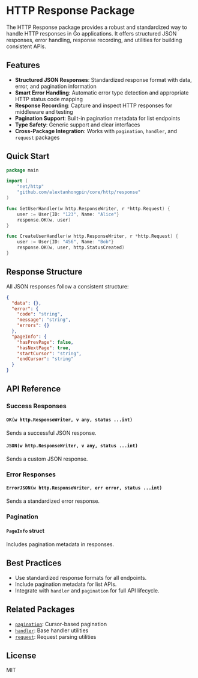 # HTTP Response Package

The HTTP Response package provides a robust and standardized way to handle HTTP responses in Go applications. It offers structured JSON responses, error handling, response recording, and utilities for building consistent APIs.

## Features

- **Structured JSON Responses**: Standardized response format with data, error, and pagination information
- **Smart Error Handling**: Automatic error type detection and appropriate HTTP status code mapping
- **Response Recording**: Capture and inspect HTTP responses for middleware and testing
- **Pagination Support**: Built-in pagination metadata for list endpoints
- **Type Safety**: Generic support and clear interfaces
- **Cross-Package Integration**: Works with `pagination`, `handler`, and `request` packages

## Quick Start

```go
package main

import (
    "net/http"
    "github.com/alextanhongpin/core/http/response"
)

func GetUserHandler(w http.ResponseWriter, r *http.Request) {
    user := User{ID: "123", Name: "Alice"}
    response.OK(w, user)
}

func CreateUserHandler(w http.ResponseWriter, r *http.Request) {
    user := User{ID: "456", Name: "Bob"}
    response.OK(w, user, http.StatusCreated)
}
```

## Response Structure

All JSON responses follow a consistent structure:

```json
{
  "data": {},
  "error": {
    "code": "string",
    "message": "string", 
    "errors": {}
  },
  "pageInfo": {
    "hasPrevPage": false,
    "hasNextPage": true,
    "startCursor": "string",
    "endCursor": "string"
  }
}
```

## API Reference

### Success Responses

#### `OK(w http.ResponseWriter, v any, status ...int)`

Sends a successful JSON response.

#### `JSON(w http.ResponseWriter, v any, status ...int)`

Sends a custom JSON response.

### Error Responses

#### `ErrorJSON(w http.ResponseWriter, err error, status ...int)`

Sends a standardized error response.

### Pagination

#### `PageInfo` struct

Includes pagination metadata in responses.

## Best Practices

- Use standardized response formats for all endpoints.
- Include pagination metadata for list APIs.
- Integrate with `handler` and `pagination` for full API lifecycle.

## Related Packages

- [`pagination`](../pagination/README.md): Cursor-based pagination
- [`handler`](../handler/README.md): Base handler utilities
- [`request`](../request/README.md): Request parsing utilities

## License

MIT
